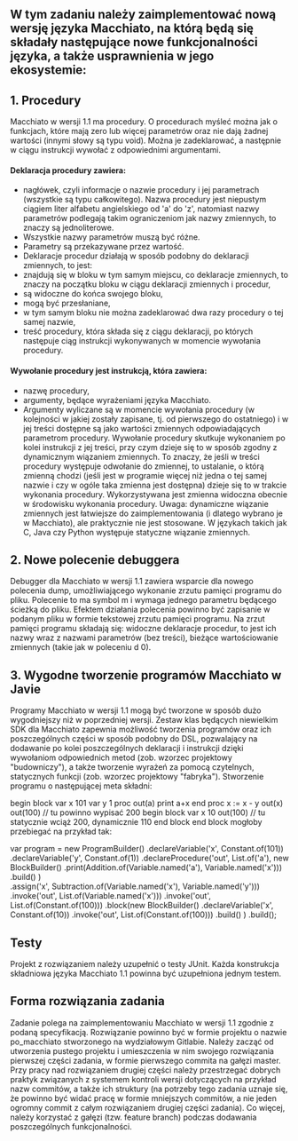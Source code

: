 ## W tym zadaniu należy zaimplementować nową wersję języka Macchiato, na którą będą się składały następujące nowe funkcjonalności języka, a także usprawnienia w jego ekosystemie:

## 1. Procedury
Macchiato w wersji 1.1 ma procedury. O procedurach myśleć można jak o funkcjach, które mają zero lub więcej parametrów oraz nie dają żadnej wartości (innymi słowy są typu void). Można je zadeklarować, a następnie w ciągu instrukcji wywołać z odpowiednimi argumentami.

#### Deklaracja procedury zawiera:

* nagłówek, czyli informacje o nazwie procedury i jej parametrach (wszystkie są typu całkowitego). Nazwa procedury jest niepustym ciągiem liter alfabetu angielskiego od 'a' do 'z', natomiast nazwy parametrów podlegają takim ograniczeniom jak nazwy zmiennych, to znaczy są jednoliterowe.
* Wszystkie nazwy parametrów muszą być różne.
* Parametry są przekazywane przez wartość.
* Deklaracje procedur działają w sposób podobny do deklaracji zmiennych, to jest:
* znajdują się w bloku w tym samym miejscu, co deklaracje zmiennych, to znaczy na początku bloku w ciągu deklaracji zmiennych i procedur,
* są widoczne do końca swojego bloku,
* mogą być przesłaniane,
* w tym samym bloku nie można zadeklarować dwa razy procedury o tej samej nazwie,
* treść procedury, która składa się z ciągu deklaracji, po których następuje ciąg instrukcji wykonywanych w momencie wywołania procedury.

#### Wywołanie procedury jest instrukcją, która zawiera:

* nazwę procedury,
* argumenty, będące wyrażeniami języka Macchiato.
* Argumenty wyliczane są w momencie wywołania procedury (w kolejności w jakiej zostały zapisane, tj. od pierwszego do ostatniego) i w jej treści dostępne są jako wartości zmiennych odpowiadających parametrom procedury. Wywołanie procedury skutkuje wykonaniem po kolei instrukcji z jej treści, przy czym dzieje się to w sposób zgodny z dynamicznym wiązaniem zmiennych. To znaczy, że jeśli w treści procedury występuje odwołanie do zmiennej, to ustalanie, o którą zmienną chodzi (jeśli jest w programie więcej niż jedna o tej samej nazwie i czy w ogóle taka zmienna jest dostępna) dzieje się to w trakcie wykonania procedury. Wykorzystywana jest zmienna widoczna obecnie w środowisku wykonania procedury. Uwaga: dynamiczne wiązanie zmiennych jest łatwiejsze do zaimplementowania (i dlatego wybrano je w Macchiato), ale praktycznie nie jest stosowane. W językach takich jak C, Java czy Python występuje statyczne wiązanie zmiennych.

## 2. Nowe polecenie debuggera
Debugger dla Macchiato w wersji 1.1 zawiera wsparcie dla nowego polecenia dump, umożliwiającego wykonanie zrzutu pamięci programu do pliku. Polecenie to ma symbol m i wymaga jednego parametru będącego ścieżką do pliku. Efektem działania polecenia powinno być zapisanie w podanym pliku w formie tekstowej zrzutu pamięci programu. Na zrzut pamięci programu składają się:
widoczne deklaracje procedur, to jest ich nazwy wraz z nazwami parametrów (bez treści),
bieżące wartościowanie zmiennych (takie jak w poleceniu d 0).
## 3. Wygodne tworzenie programów Macchiato w Javie
Programy Macchiato w wersji 1.1 mogą być tworzone w sposób dużo wygodniejszy niż w poprzedniej wersji. Zestaw klas będących niewielkim SDK dla Macchiato zapewnia możliwość tworzenia programów oraz ich poszczególnych części w sposób podobny do DSL, pozwalający na dodawanie po kolei poszczególnych deklaracji i instrukcji dzięki wywołaniom odpowiednich metod (zob. wzorzec projektowy "budowniczy"), a także tworzenie wyrażeń za pomocą czytelnych, statycznych funkcji (zob. wzorzec projektowy "fabryka"). Stworzenie programu o następującej meta składni:

begin block
    var x 101
    var y 1
    proc out(a)
        print a+x
    end proc
    x := x - y
    out(x)
    out(100)  // tu powinno wypisać 200
    begin block
        var x 10
        out(100) // tu statycznie wciąż 200, dynamicznie 110
    end block
end block
mogłoby przebiegać na przykład tak:

var program = new ProgramBuilder()
    .declareVariable('x', Constant.of(101))
    .declareVariable('y', Constant.of(1))
    .declareProcedure('out', List.of('a'), new BlockBuilder()
         .print(Addition.of(Variable.named('a'), Variable.named('x')))
         .build()
    )  
    .assign('x', Subtraction.of(Variable.named('x'), Variable.named('y')))
    .invoke('out', List.of(Variable.named('x')))
    .invoke('out', List.of(Constant.of(100)))
    .block(new BlockBuilder()
        .declareVariable('x', Constant.of(10))
        .invoke('out', List.of(Constant.of(100)))
        .build() 
    )
    .build();
## Testy
Projekt z rozwiązaniem należy uzupełnić o testy JUnit. Każda konstrukcja składniowa języka Macchiato 1.1 powinna być uzupełniona jednym testem.

## Forma rozwiązania zadania
Zadanie polega na zaimplementowaniu Macchiato w wersji 1.1 zgodnie z podaną specyfikacją. Rozwiązanie powinno być w formie projektu o nazwie po_macchiato stworzonego na wydziałowym Gitlabie. Należy zacząć od utworzenia pustego projektu i umieszczenia w nim swojego rozwiązania pierwszej części zadania, w formie pierwszego commita na gałęzi master. Przy pracy nad rozwiązaniem drugiej części należy przestrzegać dobrych praktyk związanych z systemem kontroli wersji dotyczących na przykład nazw commitów, a także ich struktury (na potrzeby tego zadania uznaje się, że powinno być widać pracę w formie mniejszych commitów, a nie jeden ogromny commit z całym rozwiązaniem drugiej części zadania). Co więcej, należy korzystać z gałęzi (tzw. feature branch) podczas dodawania poszczególnych funkcjonalności.


